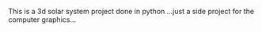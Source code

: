 This is a 3d solar system project  done in  python ...just a side project for the computer graphics...
